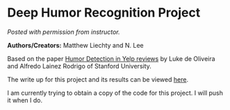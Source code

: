 # Deep Humor Recognition Project

*Posted with permission from instructor.*

**Authors/Creators:** Matthew Liechty and N. Lee

Based on the paper [Humor Detection in Yelp reviews](https://cs224d.stanford.edu/reports/OliveiraLuke.pdf) by Luke de Oliveira and Alfredo Lainez Rodrigo of Stanford University.

The write up for this project and its results can be viewed [here](project_paper.pdf).

I am currently trying to obtain a copy of the code for this project. I will push it when I do.
